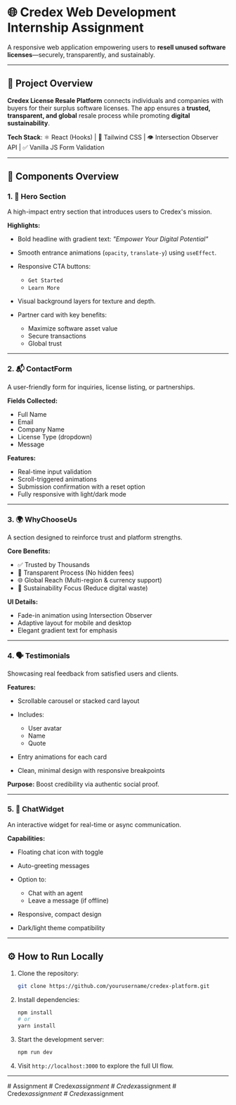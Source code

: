 

# 🌐 Credex Web Development Internship Assignment

A responsive web application empowering users to **resell unused software licenses**—securely, transparently, and sustainably.

---

## 🧩 Project Overview

**Credex License Resale Platform** connects individuals and companies with buyers for their surplus software licenses. The app ensures a **trusted, transparent, and global** resale process while promoting **digital sustainability**.

**Tech Stack**:
⚛️ React (Hooks) | 🎨 Tailwind CSS | 👁️ Intersection Observer API | ✅ Vanilla JS Form Validation

---

## 🔧 Components Overview

### 1. 🚀 Hero Section

A high-impact entry section that introduces users to Credex's mission.

**Highlights:**

* Bold headline with gradient text:
  *"Empower Your Digital Potential"*
* Smooth entrance animations (`opacity`, `translate-y`) using `useEffect`.
* Responsive CTA buttons:

  * `Get Started`
  * `Learn More`
* Visual background layers for texture and depth.
* Partner card with key benefits:

  * Maximize software asset value
  * Secure transactions
  * Global trust

---

### 2. 📬 ContactForm

A user-friendly form for inquiries, license listing, or partnerships.

**Fields Collected:**

* Full Name
* Email
* Company Name
* License Type (dropdown)
* Message

**Features:**

* Real-time input validation
* Scroll-triggered animations
* Submission confirmation with a reset option
* Fully responsive with light/dark mode

---

### 3. 🌍 WhyChooseUs

A section designed to reinforce trust and platform strengths.

**Core Benefits:**

* ✅ Trusted by Thousands
* 💼 Transparent Process (No hidden fees)
* 🌐 Global Reach (Multi-region & currency support)
* 🌱 Sustainability Focus (Reduce digital waste)

**UI Details:**

* Fade-in animation using Intersection Observer
* Adaptive layout for mobile and desktop
* Elegant gradient text for emphasis

---

### 4. 🗣️ Testimonials

Showcasing real feedback from satisfied users and clients.

**Features:**

* Scrollable carousel or stacked card layout
* Includes:

  * User avatar
  * Name
  * Quote
* Entry animations for each card
* Clean, minimal design with responsive breakpoints

**Purpose:** Boost credibility via authentic social proof.

---

### 5. 💬 ChatWidget

An interactive widget for real-time or async communication.

**Capabilities:**

* Floating chat icon with toggle
* Auto-greeting messages
* Option to:

  * Chat with an agent
  * Leave a message (if offline)
* Responsive, compact design
* Dark/light theme compatibility

---

## ⚙️ How to Run Locally

1. Clone the repository:

   ```bash
   git clone https://github.com/yourusername/credex-platform.git
   ```

2. Install dependencies:

   ```bash
   npm install
   # or
   yarn install
   ```

3. Start the development server:

   ```bash
   npm run dev
   ```

4. Visit `http://localhost:3000` to explore the full UI flow.

---




#   A s s i g n m e n t  
 #   C r e d e x _ a s s i g n m e n t  
 #   C r e d e x _ a s s i g n m e n t  
 #   C r e d e x _ a s s i g n m e n t  
 #   C r e d e x _ a s s i g n m e n t  
 